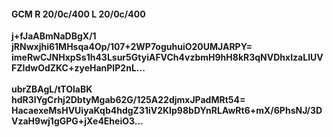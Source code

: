 #### GCM R 20/0c/400 L 20/0c/400
**j+fJaABmNaDBgX/1**<br/>**jRNwxjhi61MHsqa4Op/107+2WP7oguhuiO20UMJARPY=**<br/>**imeRwCJNHxpSs1h43Lsur5GtyiAFVCh4vzbmH9hH8kR3qNVDhxIzaLlUVFZIdwOdZKC+zyeHanPIP2nL...**<br/><br/>
**ubrZBAgL/tTOlaBK**<br/>**hdR3lYgCrhj2DbtyMgab62G/125A22djmxJPadMRt54=**<br/>**HacaexeMsHVUiyaKqb4hdgZ31iV2KIp98bDYnRLAwRt6+mX/6PhsNJ/3DVzaH9wj1gGPG+jXe4EheiO3...**